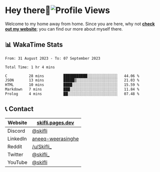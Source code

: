 # Hey there:wave:![Profile Views](https://komarev.com/ghpvc/?username=skifli)

Welcome to my home away from home. Since you are here, why not [**check out my website**](https://skifli.pages.dev); you can find our more about myself there.

## 📊 WakaTime Stats

<!--START_SECTION:waka-->

```txt
From: 31 August 2023 - To: 07 September 2023

Total Time: 1 hr 4 mins

C          28 mins         ███████████░░░░░░░░░░░░░░   44.06 %
JSON       13 mins         █████▒░░░░░░░░░░░░░░░░░░░   21.03 %
HTML       10 mins         ████░░░░░░░░░░░░░░░░░░░░░   15.59 %
Markdown   7 mins          ███░░░░░░░░░░░░░░░░░░░░░░   11.84 %
Prolog     4 mins          ██░░░░░░░░░░░░░░░░░░░░░░░   07.48 %
```

<!--END_SECTION:waka-->

## 📞 Contact

| Website  | [skifli.pages.dev](https://skifli.pages.dev)                       |
|----------|--------------------------------------------------------------------|
| Discord  | [@skifli](https://discord.com/users/1072069875993956372)           |
| LinkedIn | [aneeq-weerasinghe](https://www.linkedin.com/in/aneeq-weerasinghe) |
| Reddit   | [/u/Skifli_](https://www.reddit.com/user/skifli_)                  |
| Twitter  | [@skifli_](https://twitter.com/@skifli_)                           |
| YouTube  | [@skifli](https://www.youtube.com/channel/@skifli)                 |
